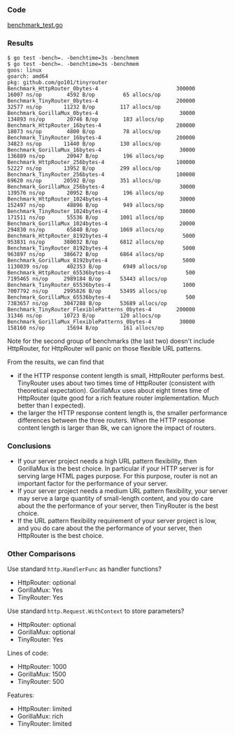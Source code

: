 
### Code

[benchmark_test.go](benchmark_test.go)

### Results

```
$ go test -bench=. -benchtime=3s -benchmem
$ go test -bench=. -benchtime=3s -benchmem
goos: linux
goarch: amd64
pkg: github.com/go101/tinyrouter
Benchmark_HttpRouter_0bytes-4                    	  300000	     16007 ns/op	    4592 B/op	      65 allocs/op
Benchmark_TinyRouter_0bytes-4                    	  200000	     32577 ns/op	   11232 B/op	     117 allocs/op
Benchmark_GorillaMux_0bytes-4                    	   30000	    134893 ns/op	   20746 B/op	     183 allocs/op
Benchmark_HttpRouter_16bytes-4                   	  200000	     18073 ns/op	    4800 B/op	      78 allocs/op
Benchmark_TinyRouter_16bytes-4                   	  200000	     34823 ns/op	   11440 B/op	     130 allocs/op
Benchmark_GorillaMux_16bytes-4                   	   30000	    136889 ns/op	   20947 B/op	     196 allocs/op
Benchmark_HttpRouter_256bytes-4                  	  100000	     52227 ns/op	   13952 B/op	     299 allocs/op
Benchmark_TinyRouter_256bytes-4                  	  100000	     69620 ns/op	   20592 B/op	     351 allocs/op
Benchmark_GorillaMux_256bytes-4                  	   30000	    139576 ns/op	   20952 B/op	     196 allocs/op
Benchmark_HttpRouter_1024bytes-4                 	   30000	    152497 ns/op	   48896 B/op	     949 allocs/op
Benchmark_TinyRouter_1024bytes-4                 	   30000	    171511 ns/op	   55536 B/op	    1001 allocs/op
Benchmark_GorillaMux_1024bytes-4                 	   20000	    294830 ns/op	   65840 B/op	    1069 allocs/op
Benchmark_HttpRouter_8192bytes-4                 	    5000	    953831 ns/op	  380032 B/op	    6812 allocs/op
Benchmark_TinyRouter_8192bytes-4                 	    5000	    963897 ns/op	  386672 B/op	    6864 allocs/op
Benchmark_GorillaMux_8192bytes-4                 	    5000	   1130039 ns/op	  402353 B/op	    6949 allocs/op
Benchmark_HttpRouter_65536bytes-4                	     500	   7195465 ns/op	 2989184 B/op	   53443 allocs/op
Benchmark_TinyRouter_65536bytes-4                	    1000	   7007792 ns/op	 2995826 B/op	   53495 allocs/op
Benchmark_GorillaMux_65536bytes-4                	     500	   7383657 ns/op	 3047288 B/op	   53689 allocs/op
Benchmark_TinyRouter_FlexiblePatterns_0bytes-4   	  200000	     31346 ns/op	   10723 B/op	     120 allocs/op
Benchmark_GorillaMux_FlexiblePatterns_0bytes-4   	   30000	    158160 ns/op	   15694 B/op	     161 allocs/op
```

Note for the second group of benchmarks (the last two) doesn't include HttpRouter,
for HttpRouter will panic on those flexible URL patterns.

From the results, we can find that
* if the HTTP response content length is small, HttpRouter performs best.
TinyRouter uses about two times time of HttpRouter (consistent with theoretical expectation).
GorillaMux uses about eight times time of HttpRouter (quite good for a rich feature router implementation. Much better than I expected).
* the larger the HTTP response content length is,
the smaller performance differences between the three routers.
When the HTTP response content length is larger than 8k,
we can ignore the impact of routers.

### Conclusions

* If your server project needs a high URL pattern flexibility,
then GorillaMux is the best choice.
In particular if your HTTP server is for serving large HTML pages purpose.
For this purpose, router is not an important factor for the performance of your server.
* If your server project needs a medium URL pattern flexibility,
your server may serve a large quantity of small-length content,
and you do care about the the performance of your server,
then TinyRouter is the best choice.
* If the URL pattern flexibility requirement of your server project is low,
and you do care about the the performance of your server,
then HttpRouter is the best choice.

### Other Comparisons

Use standard `http.HandlerFunc` as handler functions?
* HttpRouter: optional
* GorillaMux: Yes
* TinyRouter: Yes

Use standard `http.Request.WithContext` to store parameters?
* HttpRouter: optional
* GorillaMux: optional
* TinyRouter: Yes

Lines of code:
* HttpRouter: 1000
* GorillaMux: 1500
* TinyRouter: 500

Features:
* HttpRouter: limited
* GorillaMux: rich
* TinyRouter: limited
